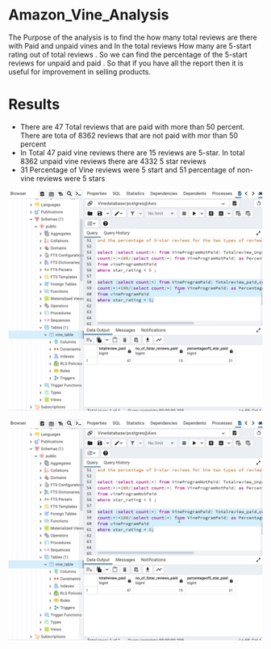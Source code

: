 # Amazon_Vine_Analysis

The Purpose of the analysis is to find the how many total reviews are there with Paid and unpaid vines and In the total reviews How many are 5-start rating out of total reviews . So we can find the percentage of the 5-start reviews for unpaid and paid . So that if you have all the report then  it is useful for  improvement in selling products.

<H1> Results </H1>

<ul> 
  <li> There are   47 Total reviews that are paid with more than 50 percent.  There are  tota of  8362 reviews that are not paid with mor than 50 percent </li>

  <li> In Total 47 paid vine reviews  there are 15 reviews are 5-star. In total 8362 unpaid vine reviews  there are 4332 5 star reviews  
   </li>
  
  <li> 31 Percentage of Vine reviews were 5 start and 51 percentage of non-vine reviews were 5 stars </li>
  
    
</ul>

![Over_sampling](https://github.com/Zainab1979/Amazon_Vine_Analysis/blob/30f907c320a125ede0161d434875dc04b0952755/paid_vine_reivews.png) <br> 



![Over_sampling](https://github.com/Zainab1979/Amazon_Vine_Analysis/blob/30f907c320a125ede0161d434875dc04b0952755/paid_vine_reivews.png) <br> 
